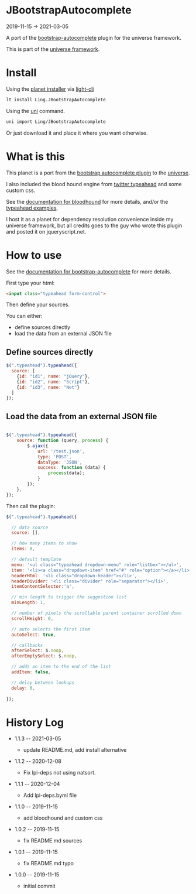 JBootstrapAutocomplete
===========
2019-11-15 -> 2021-03-05



A port of the [bootstrap-autocomplete](https://www.jqueryscript.net/form/jQuery-Bootstrap-4-Typeahead-Plugin.html) plugin for the universe framework.


This is part of the [universe framework](https://github.com/karayabin/universe-snapshot).


Install
==========
Using the [planet installer](https://github.com/lingtalfi/Light_PlanetInstaller) via [light-cli](https://github.com/lingtalfi/Light_Cli)
```bash
lt install Ling.JBootstrapAutocomplete
```

Using the [uni](https://github.com/lingtalfi/universe-naive-importer) command.
```bash
uni import Ling/JBootstrapAutocomplete
```

Or just download it and place it where you want otherwise.







What is this
=============

This planet is a port from the [bootstrap autocomplete plugin](https://github.com/bassjobsen/Bootstrap-3-Typeahead) 
to the [universe](https://github.com/karayabin/universe-snapshot).

I also included the blood hound engine from [twitter typeahead](https://github.com/twitter/typeahead.js/blob/master/doc/jquery_typeahead.md)
and some custom css.

See the [documentation for bloodhound](https://github.com/twitter/typeahead.js/blob/master/doc/bloodhound.md) for more details,
and/or the [typeahead examples](http://twitter.github.io/typeahead.js/examples/). 

I host it as a planet for dependency resolution convenience inside my universe framework, but all credits
goes to the guy who wrote this plugin and posted it on jqueryscript.net.



How to use
==========


See the [documentation for bootstrap-autocomplete](https://github.com/bassjobsen/Bootstrap-3-Typeahead) for more details. 


First type your html:

```html
<input class="typeahead form-control">
```


Then define your sources.

You can either:

- define sources directly
- load the data from an external JSON file 


Define sources directly
---------
```js
$(".typeahead").typeahead({
  source: [
    {id: "id1", name: "jQuery"},
    {id: "id2", name: "Script"},
    {id: "id3", name: "Net"}
  ]
});

```

Load the data from an external JSON file
---------

```js

$(".typeahead").typeahead({ 
    source: function (query, process) {
        $.ajax({
            url: '/test.json',
            type: 'POST',
            dataType: 'JSON',
            success: function (data) {
                process(data);
            }
        });
    },
});
```



Then call the plugin:

```js
$(".typeahead").typeahead({ 

  // data source
  source: [],

  // how many items to show
  items: 8,

  // default template
  menu: '<ul class="typeahead dropdown-menu" role="listbox"></ul>',
  item: '<li><a class="dropdown-item" href="#" role="option"></a></li>',
  headerHtml: '<li class="dropdown-header"></li>',
  headerDivider: '<li class="divider" role="separator"></li>',
  itemContentSelector:'a',

  // min length to trigger the suggestion list
  minLength: 1,

  // number of pixels the scrollable parent container scrolled down
  scrollHeight: 0,

  // auto selects the first item
  autoSelect: true,

  // callbacks
  afterSelect: $.noop,
  afterEmptySelect: $.noop,

  // adds an item to the end of the list
  addItem: false,

  // delay between lookups
  delay: 0,
  
});


```









History Log
=============

- 1.1.3 -- 2021-03-05

    - update README.md, add install alternative

- 1.1.2 -- 2020-12-08

    - Fix lpi-deps not using natsort.

- 1.1.1 -- 2020-12-04

    - Add lpi-deps.byml file

- 1.1.0 -- 2019-11-15

    - add bloodhound and custom css
    
- 1.0.2 -- 2019-11-15

    - fix README.md sources
    
- 1.0.1 -- 2019-11-15

    - fix README.md typo
    
- 1.0.0 -- 2019-11-15

    - initial commit
